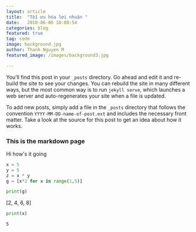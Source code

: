 ```yaml
---
layout: article
title:  "Tối ưu hóa lợi nhuận "
date:   2018-06-06 18:08:54
categories: blog
featured: true
tag: code
image: background.jpg
author: Thanh Nguyen M
featured_image: /images/background3.jpg

---
```

You’ll find this post in your `_posts` directory. Go ahead and edit it and re-build the site to see your changes. You can rebuild the site in many different ways, but the most common way is to run `jekyll serve`, which launches a web server and auto-regenerates your site when a file is updated.

To add new posts, simply add a file in the `_posts` directory that follows the convention `YYYY-MM-DD-name-of-post.ext` and includes the necessary front matter. Take a look at the source for this post to get an idea about how it works.



### This is the markdown page
Hi how's it going


```python
x = 5
y = 5
z = x * y
g = [x*2 for x in range(1,5)]
```


```python
print(g)
```

[2, 4, 6, 8]



```python
print(x)

```

    5
